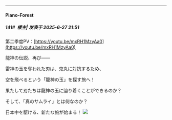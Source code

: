 ﻿
*****

####  Piano-Forest  
##### 141#         楼主| 发表于 2025-6-27 21:51

第二季度PV：[https://youtu.be/mxRH1MzyAa0](https://youtu.be/mxRH1MzyAa0)

龍神の伝説、再び――

雷神の玉を奪われた刃は、鬼丸に対抗するため、

空を飛べるという「龍神の玉」を探す旅へ！

果たして刃たちは龍神の玉に辿り着くことができるのか？

そして、「真のサムライ」とは何なのか？

日本中を駆ける、新たな旅が始まる！
<img src="https://p.sda1.dev/25/77158b8cbbc3ce425bc40226a48c8eae/20250627_214519.jpg" referrerpolicy="no-referrer">


